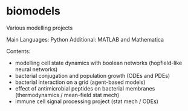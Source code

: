# biomodels
Various modelling projects

Main Languages: Python
Additional: MATLAB and Mathematica

Contents: 
- modelling cell state dynamics with boolean networks (hopfield-like neural networks)
- bacterial conjugation and population growth (ODEs and PDEs)
- bacterial interaction on a grid (agent-based models)
- effect of antimicrobial peptides on bacterial membranes (thermodynamics / mean-field stat mech)
- immune cell signal processing project (stat mech / ODEs)
